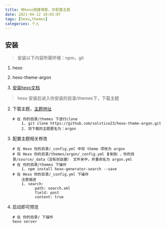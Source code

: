 ```yaml
---
title: 用hexo搭建博客，并配置主题
date: 2021-04-12 18:03:07
tags: [hexo,themes]
categories: 个人
---
```


## 安装

> 安装以下内容所需环境：npm，git
 1. hexo
 2. hexo-theme-argon
 
1. [安装hexo文档][1]
> hexo 安装后进入你安装的目录/themes下，下载主题

2. 下载主题，[主题地址][2]
    ```shell
    # 在 你的目录/themes 下进行clone
        1. git clone https://github.com/solstice23/hexo-theme-argon.git
        2. 将下载的主题更名为：argon
    
    ```
    
3. 配置主题相关修改
    ```shell
    # 在 Hexo 你的目录/_config.yml 中将 theme 项改为 argon
    # 将 Hexo 你的目录/themes/argon/_config.yml 复制到 ，你的目录/source/_data（没有则自建） 文件夹中，并重命名为 argon.yml
    # 在 你的目录/themes 下操作
        1. npm install hexo-generator-search --save
    # 在 Hexo 你的目录/_config.yml 下操作
        注意缩进
        1. search:
              path: search.xml
              field: post
              content: true
    ```

4. 启动即可预览
    ```shell
    # 在 你的目录/ 下操作
    hexo server
    ```


  [1]: https://hexo.bootcss.com/docs/index.html
  [2]: https://github.com/solstice23/hexo-theme-argon